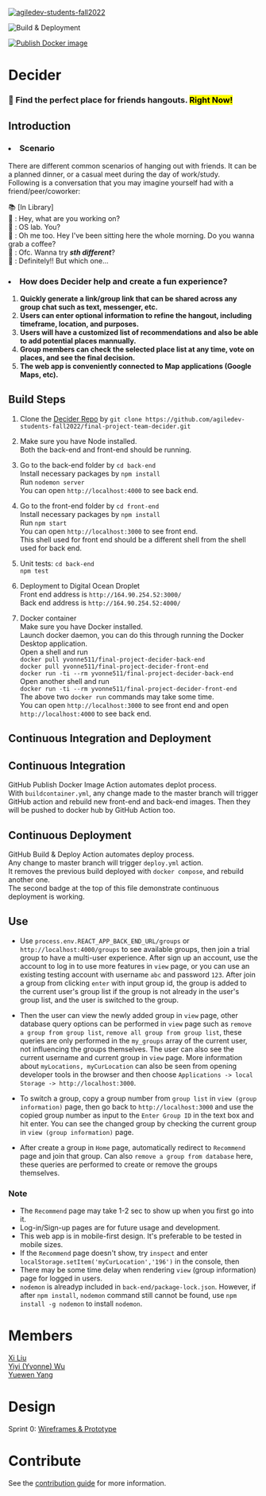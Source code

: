 [![agiledev-students-fall2022](https://circleci.com/gh/agiledev-students-fall2022/final-project-team-decider.svg?style=svg)](https://app.circleci.com/pipelines/github/agiledev-students-fall2022/final-project-team-decider?branch=master)

![Build & Deployment](https://github.com/agiledev-students-fall2022/final-project-team-decider/actions/workflows/deploy.yml/badge.svg)

[![Publish Docker image](https://github.com/agiledev-students-fall2022/final-project-team-decider/actions/workflows/buildcontainer.yml/badge.svg)](https://github.com/agiledev-students-fall2022/final-project-team-decider/actions/workflows/buildcontainer.yml)

# Decider

### 🥘 Find the perfect place for friends hangouts. <mark>Right Now!</mark>

## Introduction

### <li> <strong>Scenario</strong></li>

There are different common scenarios of hanging out with friends. It can be a planned dinner, or a casual meet during the day of work/study.<br> Following is a conversation that you may imagine yourself had with a friend/peer/coworker: <br>

📚 [In Library]<br>
🫠 : Hey, what are you working on? <br>
🥸 : OS lab. You?<br>
🫠 : Oh me too. Hey I've been sitting here the whole morning. Do you wanna grab a coffee? <br>
🥸 : Ofc. Wanna try <em><strong>sth different</strong></em>? <br>
🫠 : Definitely!! But which one... <br>

### <li> <strong>How does Decider help and create a fun experience?</strong></li>

<ol>
<li><strong>Quickly generate a link/group link that can be shared across any group chat such as text, messenger, etc. </strong></li>
<li><strong>Users can enter optional information to refine the hangout, including timeframe, location, and purposes. </strong></li>
<li><strong>Users will have a customized list of recommendations and also be able to add potential places mannually.</strong></li>
<li><strong>Group members can check the selected place list at any time, vote on places, and see the final decision.</strong></li>
<li><strong>The web app is conveniently connected to Map applications (Google Maps, etc).</strong></li>
</ol>

## Build Steps

1. Clone the [Decider Repo](https://github.com/agiledev-students-fall2022/final-project-team-decider.git) by ```git clone https://github.com/agiledev-students-fall2022/final-project-team-decider.git```

2. Make sure you have Node installed.<br>
Both the back-end and front-end should be running.<br>

3. Go to the back-end folder by ```cd back-end```<br>
Install necessary packages by ```npm install```<br>
Run ```nodemon server```<br>
You can open ```http://localhost:4000``` to see back end.<br>

4. Go to the front-end folder by ```cd front-end```<br>
Install necessary packages by ```npm install```<br>
Run ```npm start```<br>
You can open ```http://localhost:3000``` to see front end.<br>
This shell used for front end should be a different shell from the shell used for back end.<br>

5. Unit tests: ```cd back-end```<br>
```npm test```<br>

6. Deployment to Digital Ocean Droplet<br>
Front end address is ```http://164.90.254.52:3000/```<br>
Back end address is ```http://164.90.254.52:4000/```

7. Docker container<br>
Make sure you have Docker installed.<br>
Launch docker daemon, you can do this through running the Docker Desktop application.<br>
Open a shell and run<br>
```docker pull yvonne511/final-project-decider-back-end```<br>
```docker pull yvonne511/final-project-decider-front-end```<br>
```docker run -ti --rm yvonne511/final-project-decider-back-end```<br>
Open another shell and run<br>
```docker run -ti --rm yvonne511/final-project-decider-front-end```<br>
The above two ```docker run``` commands may take some time.<br>
You can open ```http://localhost:3000``` to see front end and open ```http://localhost:4000``` to see back end.<br>

## Continuous Integration and Deployment

## Continuous Integration

GitHub Publish Docker Image Action automates deplot process. <br>
With `buildcontainer.yml`, any change made to the master branch will trigger GitHub action and rebuild new front-end and back-end images. Then they will be pushed to docker hub by GitHub Action too.

## Continuous Deployment

GitHub Build & Deploy Action automates deploy process.<br>
Any change to master branch will trigger ```deploy.yml``` action.<br>
It removes the previous build deployed with ```docker compose```, and rebuild another one.<br>
The second badge at the top of this file demonstrate continuous deployment is working.<br>

## Use

* Use ```process.env.REACT_APP_BACK_END_URL/groups``` or ```http://localhost:4000/groups``` to see available groups, then join a trial group to have a multi-user experience.
After sign up an account, use the account to log in to use more features in ```view``` page, or you can use an existing testing account with username ```abc``` and password ```123```.
After join a group from clicking ```enter``` with input group id, the group is added to the current user's group list if the group is not already in the user's group list, and the user is switched to the group.

* Then the user can view the newly added group in ```view``` page, other database query options can be performed in ```view``` page
such as ```remove a group from group list```, ```remove all group from group list```, these queries are only performed
in the ```my_groups``` array of the current user, not influencing the groups themselves. The user can also see the current username and current group in ```view``` page. More information about ```myLocations, myCurLocation``` can also be seen from opening developer tools in the browser and then choose ```Applications -> local Storage -> http://localhost:3000```. 

* To switch a group, copy a group number from ```group list``` in ```view (group information)``` page, then go back to ```http://localhost:3000``` and use the copied group number as input to the ```Enter Group ID``` in the text box and hit enter. You can see the changed group by checking the current group in ```view (group information)``` page.

* After create a group in ```Home``` page, automatically redirect to  ```Recommend``` page and join that group.
Can also ```remove a group from database``` here, these queries are performed to create or remove the groups themselves.

### Note

* The ```Recommend``` page may take 1-2 sec to show up when you first go into it.
* Log-in/Sign-up pages are for future usage and development.
* This web app is in mobile-first design. It's preferable to be tested in mobile sizes.
* If the ```Recommend``` page doesn't show, try ```inspect``` and enter ```localStorage.setItem('myCurLocation','196')``` in the console, then 
* There may be some time delay when rendering ```view``` (group information) page for logged in users.
* ```nodemon``` is alreadyp included in ```back-end/package-lock.json```. However, if after ```npm install```, ```nodemon``` command still cannot be found, use ```npm install -g nodemon``` to install ```nodemon```.

# Members

[Xi Liu](https://github.com/xi-liu-cs)</br>
[Yiyi (Yvonne) Wu](https://github.com/Yvonne511)</br>
[Yuewen Yang](https://github.com/kapa-moon)</br>

# Design

Sprint 0: [Wireframes & Prototype](https://github.com/agiledev-students-fall2022/final-project-team-decider/tree/master/ux-design)</br>

# Contribute

See the [contribution guide](CONTRIBUTING.md) for more information.
